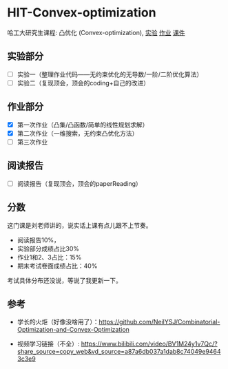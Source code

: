 # HIT-Convex-optimization

哈工大研究生课程: 凸优化 (Convex-optimization), [实验](./lab) [作业](./homework) [课件](./slides)

## 实验部分
* [ ] 实验一（整理作业代码——无约束优化的无导数/一阶/二阶优化算法）
* [ ] 实验二（复现顶会，顶会的coding+自己的改进）

## 作业部分

* [x] 第一次作业（凸集/凸函数/简单的线性规划求解）
* [x] 第二次作业（一维搜索，无约束凸优化方法）
* [ ] 第三次作业

## 阅读报告

* [ ] 阅读报告（复现顶会，顶会的paperReading）

## 分数

这门课是刘老师讲的，说实话上课有点儿跟不上节奏。

- 阅读报告10%，
- 实验部分成绩占比30%
- 作业1和2、3占比：15%
- 期末考试卷面成绩占比：40%

考试具体分布还没说，等说了我更新一下。

## 参考

- 学长的火炬（好像没啥用了）：https://github.com/NeilYSJ/Combinatorial-Optimization-and-Convex-Optimization

- 视频学习链接（不全）: https://www.bilibili.com/video/BV1M24y1v7Qc/?share_source=copy_web&vd_source=a87a6db037a1dab8c74049e94643c3e9